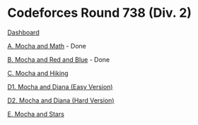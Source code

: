# Codeforces Round 738 (Div. 2)

[Dashboard](https://codeforces.com/contest/1559)

[A. Mocha and Math](https://codeforces.com/contest/1559/problem/A) - Done

[B. Mocha and Red and Blue](https://codeforces.com/contest/1559/problem/B) - Done

[C. Mocha and Hiking](https://codeforces.com/contest/1559/problem/C)

[D1. Mocha and Diana (Easy Version)](https://codeforces.com/contest/1559/problem/D1)

[D2. Mocha and Diana (Hard Version)](https://codeforces.com/contest/1559/problem/D2)

[E. Mocha and Stars](https://codeforces.com/contest/1559/problem/E)
